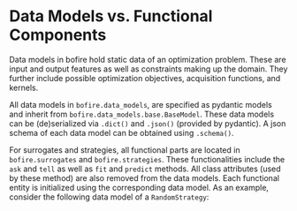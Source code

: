 # Data Models vs. Functional Components

Data models in bofire hold static data of an optimization problem. These are input and output features as well as constraints making up the domain. They further include possible optimization objectives, acquisition functions, and kernels.

All data models in ```bofire.data_models```, are specified as pydantic models and inherit from ```bofire.data_models.base.BaseModel```. These data models can be (de)serialized via ```.dict()``` and ```.json()``` (provided by pydantic). A json schema of each data model can be obtained using ```.schema()```.

For surrogates and strategies, all functional parts are located in ```bofire.surrogates``` and ```bofire.strategies```. These functionalities include the ```ask``` and ```tell``` as well as ```fit``` and ```predict``` methods. All class attributes (used by these method) are also removed from the data models. Each functional entity is initialized using the corresponding data model. As an example, consider the following data model of a ```RandomStrategy```: